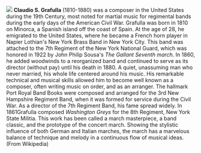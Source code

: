 ![](/images/claudiografulla.jpg)
**Claudio S. Grafulla** (1810-1880) was a composer in the United States during the 19th Century, most noted for martial music for regimental bands during the early days of the American Civil War. Grafulla was born in 1810 on Minorca, a Spanish island off the coast of Spain. At the age of 28, he emigrated to the United States, where he became a French horn player in Napier Lothian's New York Brass Band in New York City. This band was attached to the 7th Regiment of the New York National Guard, which was honored in 1922 by John Philip Sousa's *The Gallant Seventh march*. In 1860, he added woodwinds to a reorganized band and continued to serve as its director (without pay) until his death in 1880. 
A quiet, unassuming man who never married, his whole life centered around his music. His remarkable technical and musical skills allowed him to become well known as a composer, often writing music on order, and as an arranger. The hallmark Port Royal Band Books were composed and arranged for the 3rd New Hampshire Regiment Band, when it was formed for service during the Civil War. As a director of the 7th Regiment Band, his fame spread widely.
In 1861Grafulla composed *Washington Greys* for the 8th Regiment, New York State Militia. This work has been called a march masterpiece, a band classic, and the prototype of the concert march. Showing the stylistic influence of both German and Italian marches, the march has a marvelous balance of technique and melody in a continuous flow of musical ideas. (From Wikipedia)